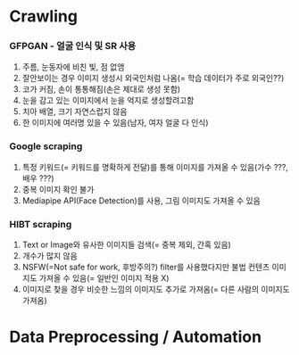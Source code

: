 # Crawling

### GFPGAN - 얼굴 인식 및 SR 사용
1. 주름, 눈동자에 비친 빛, 점 없앰
2. 잘안보이는 경우 이미지 생성시 외국인처럼 나옴(= 학습 데이터가 주로 외국인??)
3. 코가 커짐, 손이 통통해짐(손은 제대로 생성 못함)
4. 눈을 감고 있는 이미지에서 눈을 억지로 생성할려고함
5. 치아 배열, 크기 자연스럽지 않음
6. 한 이미지에 여러명 있을 수 있음(남자, 여자 얼굴 다 인식)


### Google scraping
1. 특정 키워드(= 키워드를 명확하게 전달)를 통해 이미지를 가져올 수 있음(가수 ???, 배우 ???)
2. 중복 이미지 확인 불가
3. Mediapipe API(Face Detection)를 사용, 그림 이미지도 가져올 수 있음


### HIBT scraping
1. Text or Image와 유사한 이미지들 검색(= 중복 제외, 간혹 있음)
2. 개수가 많지 않음
3. NSFW(=Not safe for work, 후방주의?) filter를 사용했다지만 불법 컨텐츠 이미지도 가져올 수 있음(= 일반인 이미지 적용 X)
4. 이미지로 찾을 경우 비슷한 느낌의 이미지도 추가로 가져옴(= 다른 사람의 이미지도 가져옴)

# Data Preprocessing / Automation
